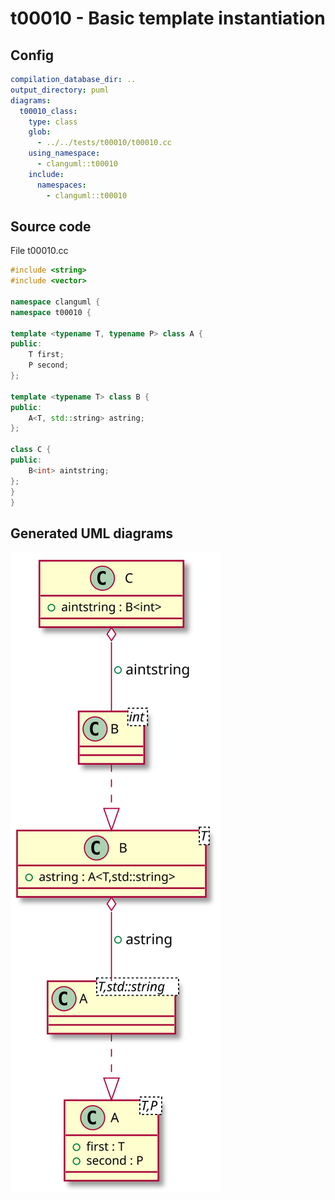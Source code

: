 # t00010 - Basic template instantiation
## Config
```yaml
compilation_database_dir: ..
output_directory: puml
diagrams:
  t00010_class:
    type: class
    glob:
      - ../../tests/t00010/t00010.cc
    using_namespace:
      - clanguml::t00010
    include:
      namespaces:
        - clanguml::t00010

```
## Source code
File t00010.cc
```cpp
#include <string>
#include <vector>

namespace clanguml {
namespace t00010 {

template <typename T, typename P> class A {
public:
    T first;
    P second;
};

template <typename T> class B {
public:
    A<T, std::string> astring;
};

class C {
public:
    B<int> aintstring;
};
}
}

```
## Generated UML diagrams
![t00010_class](./t00010_class.svg "Basic template instantiation")
